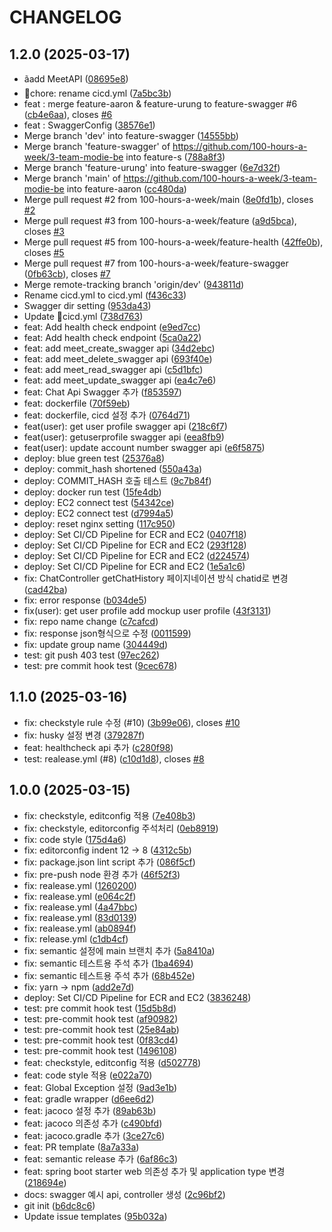 # CHANGELOG

## 1.2.0 (2025-03-17)

* ãadd MeetAPI ([08695e8](https://github.com/100-hours-a-week/3-team-modie-be/commit/08695e8))
* chore: rename cicd.yml ([7a5bc3b](https://github.com/100-hours-a-week/3-team-modie-be/commit/7a5bc3b))
* feat : merge feature-aaron & feature-urung to feature-swagger #6 ([cb4e6aa](https://github.com/100-hours-a-week/3-team-modie-be/commit/cb4e6aa)), closes [#6](https://github.com/100-hours-a-week/3-team-modie-be/issues/6)
* feat : SwaggerConfig ([38576e1](https://github.com/100-hours-a-week/3-team-modie-be/commit/38576e1))
* Merge branch 'dev' into feature-swagger ([14555bb](https://github.com/100-hours-a-week/3-team-modie-be/commit/14555bb))
* Merge branch 'feature-swagger' of https://github.com/100-hours-a-week/3-team-modie-be into feature-s ([788a8f3](https://github.com/100-hours-a-week/3-team-modie-be/commit/788a8f3))
* Merge branch 'feature-urung' into feature-swagger ([6e7d32f](https://github.com/100-hours-a-week/3-team-modie-be/commit/6e7d32f))
* Merge branch 'main' of https://github.com/100-hours-a-week/3-team-modie-be into feature-aaron ([cc480da](https://github.com/100-hours-a-week/3-team-modie-be/commit/cc480da))
* Merge pull request #2 from 100-hours-a-week/main ([8e0fd1b](https://github.com/100-hours-a-week/3-team-modie-be/commit/8e0fd1b)), closes [#2](https://github.com/100-hours-a-week/3-team-modie-be/issues/2)
* Merge pull request #3 from 100-hours-a-week/feature ([a9d5bca](https://github.com/100-hours-a-week/3-team-modie-be/commit/a9d5bca)), closes [#3](https://github.com/100-hours-a-week/3-team-modie-be/issues/3)
* Merge pull request #5 from 100-hours-a-week/feature-health ([42ffe0b](https://github.com/100-hours-a-week/3-team-modie-be/commit/42ffe0b)), closes [#5](https://github.com/100-hours-a-week/3-team-modie-be/issues/5)
* Merge pull request #7 from 100-hours-a-week/feature-swagger ([0fb63cb](https://github.com/100-hours-a-week/3-team-modie-be/commit/0fb63cb)), closes [#7](https://github.com/100-hours-a-week/3-team-modie-be/issues/7)
* Merge remote-tracking branch 'origin/dev' ([943811d](https://github.com/100-hours-a-week/3-team-modie-be/commit/943811d))
* Rename cicd.yml to cicd.yml ([f436c33](https://github.com/100-hours-a-week/3-team-modie-be/commit/f436c33))
* Swagger dir setting ([953da43](https://github.com/100-hours-a-week/3-team-modie-be/commit/953da43))
* Update cicd.yml ([738d763](https://github.com/100-hours-a-week/3-team-modie-be/commit/738d763))
* feat: Add health check endpoint ([e9ed7cc](https://github.com/100-hours-a-week/3-team-modie-be/commit/e9ed7cc))
* feat: Add health check endpoint ([5ca0a22](https://github.com/100-hours-a-week/3-team-modie-be/commit/5ca0a22))
* feat: add meet_create_swagger api ([34d2ebc](https://github.com/100-hours-a-week/3-team-modie-be/commit/34d2ebc))
* feat: add meet_delete_swagger api ([693f40e](https://github.com/100-hours-a-week/3-team-modie-be/commit/693f40e))
* feat: add meet_read_swagger api ([c5d1bfc](https://github.com/100-hours-a-week/3-team-modie-be/commit/c5d1bfc))
* feat: add meet_update_swagger api ([ea4c7e6](https://github.com/100-hours-a-week/3-team-modie-be/commit/ea4c7e6))
* feat: Chat Api Swagger 추가 ([f853597](https://github.com/100-hours-a-week/3-team-modie-be/commit/f853597))
* feat: dockerfile ([70f59eb](https://github.com/100-hours-a-week/3-team-modie-be/commit/70f59eb))
* feat: dockerfile, cicd 설정 추가 ([0764d71](https://github.com/100-hours-a-week/3-team-modie-be/commit/0764d71))
* feat(user): get user profile swagger api ([218c6f7](https://github.com/100-hours-a-week/3-team-modie-be/commit/218c6f7))
* feat(user): getuserprofile swagger api ([eea8fb9](https://github.com/100-hours-a-week/3-team-modie-be/commit/eea8fb9))
* feat(user): update account number swagger api ([e6f5875](https://github.com/100-hours-a-week/3-team-modie-be/commit/e6f5875))
* deploy: blue green test ([25376a8](https://github.com/100-hours-a-week/3-team-modie-be/commit/25376a8))
* deploy: commit_hash shortened ([550a43a](https://github.com/100-hours-a-week/3-team-modie-be/commit/550a43a))
* deploy: COMMIT_HASH 호출 테스트 ([9c7b84f](https://github.com/100-hours-a-week/3-team-modie-be/commit/9c7b84f))
* deploy: docker run test ([15fe4db](https://github.com/100-hours-a-week/3-team-modie-be/commit/15fe4db))
* deploy: EC2 connect test ([54342ce](https://github.com/100-hours-a-week/3-team-modie-be/commit/54342ce))
* deploy: EC2 connect test ([d7994a5](https://github.com/100-hours-a-week/3-team-modie-be/commit/d7994a5))
* deploy: reset nginx setting ([117c950](https://github.com/100-hours-a-week/3-team-modie-be/commit/117c950))
* deploy: Set CI/CD Pipeline for ECR and EC2 ([0407f18](https://github.com/100-hours-a-week/3-team-modie-be/commit/0407f18))
* deploy: Set CI/CD Pipeline for ECR and EC2 ([293f128](https://github.com/100-hours-a-week/3-team-modie-be/commit/293f128))
* deploy: Set CI/CD Pipeline for ECR and EC2 ([d224574](https://github.com/100-hours-a-week/3-team-modie-be/commit/d224574))
* deploy: Set CI/CD Pipeline for ECR and EC2 ([1e5a1c6](https://github.com/100-hours-a-week/3-team-modie-be/commit/1e5a1c6))
* fix: ChatController getChatHistory 페이지네이션 방식 chatid로 변경 ([cad42ba](https://github.com/100-hours-a-week/3-team-modie-be/commit/cad42ba))
* fix: error response ([b034de5](https://github.com/100-hours-a-week/3-team-modie-be/commit/b034de5))
* fix(user): get user profile add mockup user profile ([43f3131](https://github.com/100-hours-a-week/3-team-modie-be/commit/43f3131))
* fix: repo name change ([c7cafcd](https://github.com/100-hours-a-week/3-team-modie-be/commit/c7cafcd))
* fix: response json형식으로 수정 ([0011599](https://github.com/100-hours-a-week/3-team-modie-be/commit/0011599))
* fix: update group name ([304449d](https://github.com/100-hours-a-week/3-team-modie-be/commit/304449d))
* test: git push 403 test ([97ec262](https://github.com/100-hours-a-week/3-team-modie-be/commit/97ec262))
* test: pre commit hook test ([9cec678](https://github.com/100-hours-a-week/3-team-modie-be/commit/9cec678))

## 1.1.0 (2025-03-16)

* fix: checkstyle rule 수정 (#10) ([3b99e06](https://github.com/100-hours-a-week/3-team-modie-be/commit/3b99e06)), closes [#10](https://github.com/100-hours-a-week/3-team-modie-be/issues/10)
* fix: husky 설정 변경 ([379287f](https://github.com/100-hours-a-week/3-team-modie-be/commit/379287f))
* feat: healthcheck api 추가 ([c280f98](https://github.com/100-hours-a-week/3-team-modie-be/commit/c280f98))
* test: realease.yml (#8) ([c10d1d8](https://github.com/100-hours-a-week/3-team-modie-be/commit/c10d1d8)), closes [#8](https://github.com/100-hours-a-week/3-team-modie-be/issues/8)

## 1.0.0 (2025-03-15)

* fix: checkstyle, editconfig 적용 ([7e408b3](https://github.com/100-hours-a-week/3-team-modie-be/commit/7e408b3))
* fix: checkstyle, editorconfig 주석처리 ([0eb8919](https://github.com/100-hours-a-week/3-team-modie-be/commit/0eb8919))
* fix: code style ([175d4a6](https://github.com/100-hours-a-week/3-team-modie-be/commit/175d4a6))
* fix: editorconfig indent 12 -> 8 ([4312c5b](https://github.com/100-hours-a-week/3-team-modie-be/commit/4312c5b))
* fix: package.json lint script 추가 ([086f5cf](https://github.com/100-hours-a-week/3-team-modie-be/commit/086f5cf))
* fix: pre-push node 환경 추가 ([46f52f3](https://github.com/100-hours-a-week/3-team-modie-be/commit/46f52f3))
* fix: realease.yml ([1260200](https://github.com/100-hours-a-week/3-team-modie-be/commit/1260200))
* fix: realease.yml ([e064c2f](https://github.com/100-hours-a-week/3-team-modie-be/commit/e064c2f))
* fix: realease.yml ([4a47bbc](https://github.com/100-hours-a-week/3-team-modie-be/commit/4a47bbc))
* fix: realease.yml ([83d0139](https://github.com/100-hours-a-week/3-team-modie-be/commit/83d0139))
* fix: realease.yml ([ab0894f](https://github.com/100-hours-a-week/3-team-modie-be/commit/ab0894f))
* fix: release.yml ([c1db4cf](https://github.com/100-hours-a-week/3-team-modie-be/commit/c1db4cf))
* fix: semantic 설정에 main 브랜치 추가 ([5a8410a](https://github.com/100-hours-a-week/3-team-modie-be/commit/5a8410a))
* fix: semantic 테스트용 주석 추가 ([1ba4694](https://github.com/100-hours-a-week/3-team-modie-be/commit/1ba4694))
* fix: semantic 테스트용 주석 추가 ([68b452e](https://github.com/100-hours-a-week/3-team-modie-be/commit/68b452e))
* fix: yarn -> npm ([add2e7d](https://github.com/100-hours-a-week/3-team-modie-be/commit/add2e7d))
* deploy: Set CI/CD Pipeline for ECR and EC2 ([3836248](https://github.com/100-hours-a-week/3-team-modie-be/commit/3836248))
* test: pre commit hook test ([15d5b8d](https://github.com/100-hours-a-week/3-team-modie-be/commit/15d5b8d))
* test: pre-commit hook test ([af90982](https://github.com/100-hours-a-week/3-team-modie-be/commit/af90982))
* test: pre-commit hook test ([25e84ab](https://github.com/100-hours-a-week/3-team-modie-be/commit/25e84ab))
* test: pre-commit hook test ([0f83cd4](https://github.com/100-hours-a-week/3-team-modie-be/commit/0f83cd4))
* test: pre-commit hook test ([1496108](https://github.com/100-hours-a-week/3-team-modie-be/commit/1496108))
* feat: checkstyle, editconfig 적용 ([d502778](https://github.com/100-hours-a-week/3-team-modie-be/commit/d502778))
* feat: code style 적용 ([e022a70](https://github.com/100-hours-a-week/3-team-modie-be/commit/e022a70))
* feat: Global Exception 설정 ([9ad3e1b](https://github.com/100-hours-a-week/3-team-modie-be/commit/9ad3e1b))
* feat: gradle wrapper ([d6ee6d2](https://github.com/100-hours-a-week/3-team-modie-be/commit/d6ee6d2))
* feat: jacoco 설정 추가 ([89ab63b](https://github.com/100-hours-a-week/3-team-modie-be/commit/89ab63b))
* feat: jacoco 의존성 추가 ([c490bfd](https://github.com/100-hours-a-week/3-team-modie-be/commit/c490bfd))
* feat: jacoco.gradle 추가 ([3ce27c6](https://github.com/100-hours-a-week/3-team-modie-be/commit/3ce27c6))
* feat: PR template ([8a7a33a](https://github.com/100-hours-a-week/3-team-modie-be/commit/8a7a33a))
* feat: semantic release 추가 ([6af86c3](https://github.com/100-hours-a-week/3-team-modie-be/commit/6af86c3))
* feat: spring boot starter web 의존성 추가 및 application type 변경 ([218694e](https://github.com/100-hours-a-week/3-team-modie-be/commit/218694e))
* docs: swagger 예시 api, controller 생성 ([2c96bf2](https://github.com/100-hours-a-week/3-team-modie-be/commit/2c96bf2))
* git init ([b6dc8c6](https://github.com/100-hours-a-week/3-team-modie-be/commit/b6dc8c6))
* Update issue templates ([95b032a](https://github.com/100-hours-a-week/3-team-modie-be/commit/95b032a))
